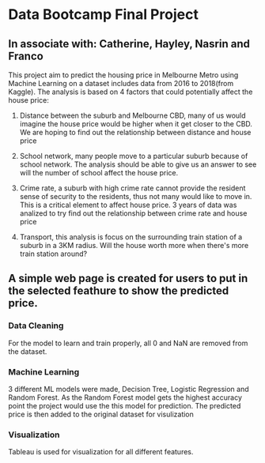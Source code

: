 # Data Bootcamp Final Project
## In associate with: Catherine, Hayley, Nasrin and Franco

This project aim to predict the housing price in Melbourne Metro using Machine Learning on a dataset includes data from 2016 to 2018(from Kaggle).
The analysis is based on 4 factors that could potentially affect the house price:

1. Distance between the suburb and Melbourne CBD, many of us would imagine the house price would be higher when it get closer to the CBD. We are hoping to find out the relationship between distance and house price

2. School network, many people move to a particular suburb because of school network. The analysis should be able to give us an answer to see will the number of school affect the house price.

3. Crime rate, a suburb with high crime rate cannot provide the resident sense of security to the residents, thus not many would like to move in. This is a critical element to affect house price. 3 years of data was analized to try find out the relationship between crime rate and house price

4. Transport, this analysis is focus on the surrounding train station of a suburb in a 3KM radius. Will the house worth more when there's more train station around?

## A simple web page is created for users to put in the selected feathure to show the predicted price.

### Data Cleaning
For the model to learn and train properly, all 0 and NaN are removed from the dataset.

### Machine Learning
3 different ML models were made, Decision Tree, Logistic Regression and Random Forest. As the Random Forest model gets the highest accuracy point the project would use the this model for prediction. The predicted price is then added to the original dataset for visulization

### Visualization
Tableau is used for visualization for all different features.